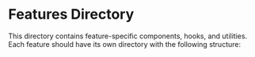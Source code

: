 # Features Directory

This directory contains feature-specific components, hooks, and utilities. Each feature should have its own directory with the following structure: 
